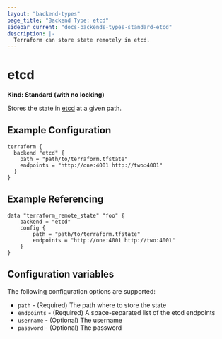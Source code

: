 ```yaml
---
layout: "backend-types"
page_title: "Backend Type: etcd"
sidebar_current: "docs-backends-types-standard-etcd"
description: |-
  Terraform can store state remotely in etcd.
---
```


# etcd

**Kind: Standard (with no locking)**

Stores the state in [etcd](https://coreos.com/etcd/) at a given path.

## Example Configuration

```
terraform {
  backend "etcd" {
    path = "path/to/terraform.tfstate"
    endpoints = "http://one:4001 http://two:4001"
  }
}
```

## Example Referencing

```
data "terraform_remote_state" "foo" {
	backend = "etcd"
	config {
		path = "path/to/terraform.tfstate"
		endpoints = "http://one:4001 http://two:4001"
	}
}
```

## Configuration variables

The following configuration options are supported:

 * `path` - (Required) The path where to store the state
 * `endpoints` - (Required) A space-separated list of the etcd endpoints
 * `username` - (Optional) The username
 * `password` - (Optional) The password
